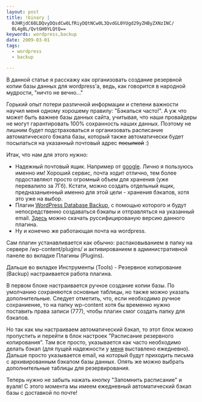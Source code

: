 ```yaml
--- 
layout: post
title: !binary |
  0JHRjdC60LDQvyDQsdCw0LfRiyDQtNCw0L3QvdGL0YUgd29yZHByZXNzINC/
  0L4g0L/QvtGH0YLQtQ==
keywords: wordpress,backup
date: 2009-03-01
tags:
  - wordpress
  - backup

---
```

В данной статье я расскажу как организовать создание резервной копии базы данных для wordpress'a, ведь, как говорится в народной мудрости, "ничто не вечно..."

Горький опыт потери различной информации и степени важности научил меня одному хорошему правилу: "Бэкапься часто!". А уж что может быть важнее базы данных сайта, учитывая, что наши провайдеры не могут гарантировать 100% сохранность наших данных. Поэтому не лишним будет подстраховаться и организовать расписание автоматического бэкапа базы, который также автоматически будет посылаться на указанный почтовый адрес <span style="text-decoration: line-through;">посылкой</span> :)

Итак, что нам для этого нужно:
<ul>
	<li>Надежный почтовый ящик. Например от <a href="https://mail.google.com/" rel="nofollow">google</a>. Лично я пользуюсь именно им! Хороший сервис, почта ходит отлично, тем более прдоставляют просто огромный объем для хранения (уже перевалило за 7Гб). Кстати, можно создать отдельный ящик, предназаныенный именно для этой цели - хранения бэкапов, хотя это уже на выбор.</li>
	<li>Плагин <a title="Домашняя страница плагина" href="http://www.ilfilosofo.com/blog/wp-db-backup" rel="nofollow">WordPress Database Backup</a>, с помощью которого и будут непосредственно создаваться бэкапы и отправляться на указанный email. <a href="http://mywordpress.ru/plugins/wordpress-database-backup/" rel="nofollow">Здесь</a> можно скачать руссифицированую версию данного плагина.</li>
	<li>Ну и конечно же работающая почта на wordpress.</li>
</ul>
Сам плагин устанавливается как обычно: распаковыванием в папку на сервере /wp-content/plugins/ и активированием в административной панеле во вкладке Плагины (Plugins).

Дальше во вкладке Инструменты (Tools) - Резервное копирование (Backup) настраивается работа плагина.

В первом блоке настраивается ручное создание копии базы. По умолчанию сохраняются основные таблицы, но также можно указать дополнительные. Следует отметить, что, если необходимо ручное сохраниение, то на папку wp-content хотя бы временно нужно поставить права записи (777), чтобы плагин смог создать папку для бэкапов.

Но так как мы настраиваем автоматический бэкап, то этот блок можно пропустить и перейти в блок настроек "Расписание резервного копирования". Там все просто, указывается как часто необходимо делать бэкап (для пущей надежности у <a title="мой блог" href="http://knit.pp.ru" rel="nofollow">меня</a> выставлено ежедневно). Дальше просто указывается email, на который будут приходить письма с архивированным бэкапом базы данных. Опять же можно выбрать дополнительные таблицы для резервирования.

Теперь нужно не забыть нажать кнопку "Запомнить расписание" и вуаля! С этого момента мы имеем ежедневный автоматический бэкап базы с доставкой по почте!
